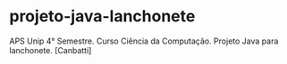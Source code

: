 # projeto-java-lanchonete
APS Unip 4° Semestre. Curso Ciência da Computação. Projeto Java para lanchonete. [Canbatti]
